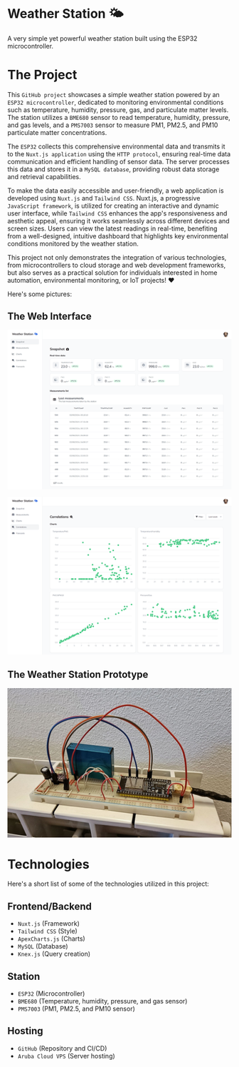 # Weather Station 🌤️

A very simple yet powerful weather station built using the ESP32 microcontroller.

# The Project

This `GitHub project` showcases a simple weather station powered by an `ESP32 microcontroller`, dedicated to monitoring environmental conditions such as temperature, humidity, pressure, gas, and particulate matter levels. The station utilizes a `BME680` sensor to read temperature, humidity, pressure, and gas levels, and a `PMS7003` sensor to measure PM1, PM2.5, and PM10 particulate matter concentrations.

The `ESP32` collects this comprehensive environmental data and transmits it to the `Nuxt.js application` using the `HTTP protocol`, ensuring real-time data communication and efficient handling of sensor data. The server processes this data and stores it in a `MySQL database`, providing robust data storage and retrieval capabilities.

To make the data easily accessible and user-friendly, a web application is developed using `Nuxt.js` and `Tailwind CSS`. Nuxt.js, a progressive `JavaScript framework`, is utilized for creating an interactive and dynamic user interface, while `Tailwind CSS` enhances the app's responsiveness and aesthetic appeal, ensuring it works seamlessly across different devices and screen sizes. Users can view the latest readings in real-time, benefiting from a well-designed, intuitive dashboard that highlights key environmental conditions monitored by the weather station.

This project not only demonstrates the integration of various technologies, from microcontrollers to cloud storage and web development frameworks, but also serves as a practical solution for individuals interested in home automation, environmental monitoring, or IoT projects! ❤️

Here's some pictures:

## The Web Interface

![The snapshot section of the dashboard](./docs/weather_station_snapshot_section.png)

![The correlations section of the dashboard](./docs/weather_station_correlations_section.png)

## The Weather Station Prototype

![The weather station prototype](./docs/weather_station_prototype.jpg)

# Technologies

Here's a short list of some of the technologies utilized in this project:

## Frontend/Backend
- `Nuxt.js` (Framework)
- `Tailwind CSS` (Style)
- `ApexCharts.js` (Charts)
- `MySQL` (Database)
- `Knex.js` (Query creation)

## Station
- `ESP32` (Microcontroller)
- `BME680` (Temperature, humidity, pressure, and gas sensor)
- `PMS7003` (PM1, PM2.5, and PM10 sensor)

## Hosting
- `GitHub` (Repository and CI/CD)
- `Aruba Cloud VPS` (Server hosting)